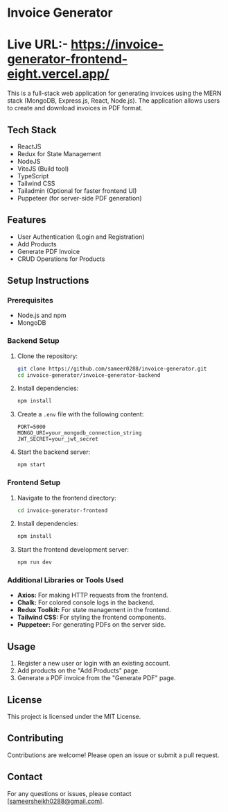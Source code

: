 # Invoice Generator

# Live URL:- https://invoice-generator-frontend-eight.vercel.app/
This is a full-stack web application for generating invoices using the MERN stack (MongoDB, Express.js, React, Node.js). The application allows users to create and download invoices in PDF format.

## Tech Stack
- ReactJS
- Redux for State Management
- NodeJS
- ViteJS (Build tool)
- TypeScript
- Tailwind CSS
- Tailadmin (Optional for faster frontend UI)
- Puppeteer (for server-side PDF generation)

## Features
- User Authentication (Login and Registration)
- Add Products
- Generate PDF Invoice
- CRUD Operations for Products

## Setup Instructions

### Prerequisites
- Node.js and npm
- MongoDB

### Backend Setup
1. Clone the repository:
    ```bash
    git clone https://github.com/sameer0288/invoice-generator.git
    cd invoice-generator/invoice-generator-backend
    ```

2. Install dependencies:
    ```bash
    npm install
    ```

3. Create a `.env` file with the following content:
    ```env
    PORT=5000
    MONGO_URI=your_mongodb_connection_string
    JWT_SECRET=your_jwt_secret
    ```

4. Start the backend server:
    ```bash
    npm start
    ```

### Frontend Setup
1. Navigate to the frontend directory:
    ```bash
    cd invoice-generator-frontend
    ```

2. Install dependencies:
    ```bash
    npm install
    ```

3. Start the frontend development server:
    ```bash
    npm run dev
    ```

### Additional Libraries or Tools Used
- **Axios:** For making HTTP requests from the frontend.
- **Chalk:** For colored console logs in the backend.
- **Redux Toolkit:** For state management in the frontend.
- **Tailwind CSS:** For styling the frontend components.
- **Puppeteer:** For generating PDFs on the server side.

## Usage
1. Register a new user or login with an existing account.
2. Add products on the "Add Products" page.
3. Generate a PDF invoice from the "Generate PDF" page.

## License
This project is licensed under the MIT License.

## Contributing
Contributions are welcome! Please open an issue or submit a pull request.

## Contact
For any questions or issues, please contact [sameersheikh0288@gmail.com].
